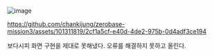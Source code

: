 ![image](https://github.com/chankijung/zerobase-mission3/assets/101311819/1c9f7c8e-2bdd-4543-9c9c-4783a2f9ad88)



https://github.com/chankijung/zerobase-mission3/assets/101311819/2cf1a5cf-e40d-4de2-975b-0d4adf3ce194



보다시피 화면 구현을 제대로 못해냈다. 오류를 해결하지 못하고 올린다.


